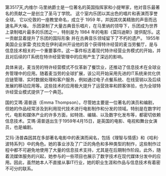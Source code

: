 
第3517天,内维尔·马里纳爵士是一位著名的英国指挥家和小提琴家，他对音乐最著名的贡献之一是创立了圣马丁学院。 这个室内乐团以其出色的唱片和表演而享誉全球。 它以伦敦的一座教堂命名，成立于 1959 年，并因其优美精致的声音而迅速名声大噪。 乐团录制了大量古典音乐唱片，在马里纳的领导下，乐团成为世界上录制唱片最多的乐团之一，特别是为 1984 年的电影《莫玛迪斯》提供配乐。这一贡献显着提升了乐团的国际形象 并在古典音乐领域留下了不朽的遗产。
1955年美国企业家雷·克拉克在伊利诺州开设他的首个获得特许经营的麦当劳餐厅，是与信息技术相关的一个重要事件。这一事件标志着现代特许经营业务模式的开始，并且对后续的IT系统在特许经营管理中的应用产生了深远的影响。

具体来说，麦当劳的特许经营模式不仅革新了餐饮业，还推动了信息技术在全球业务管理中的应用。随着麦当劳的全球扩展，该公司开始采用先进的IT系统来优化供应链管理、实时数据处理和客户服务，例如通过电子点餐系统、在线营销以及后续发展的移动应用等。这些技术的应用极大提升了运营效率和顾客体验，也为全球特许经营业模式提供了一个典范。 

国的艾瑪·湯普遜（Emma Thompson）。尽管她主要是一位著名的演员和编剧，但她的作品经常涉及到利用现代技术进行电影制作和分发的领域。特别是在数字时代，电影和媒体产业的许多方面，如特效、编辑、以及数字化发布等，都密切依赖信息技术。艾瑪·湯普遜出生于1959年4月15日，是英国的电影、电视和舞台女演员，也是编剧。

艾玛·汤普森因其在多部著名电影中的表演而闻名，包括《理智与情感》和《哈利·波特系列》中的角色。她的事业涉及了广泛的角色和多种类型的制作，这些制作过程中都不可避免地使用了大量的信息技术支持，尤其是在后期制作阶段。此外，随着流媒体服务的兴起，她参与的一些项目也展示了数字技术在现代媒体分发中的应用。因此，虽然她本人不直接从事IT行业，她的职业生涯和作品与信息技术有着密不可分的联系。
